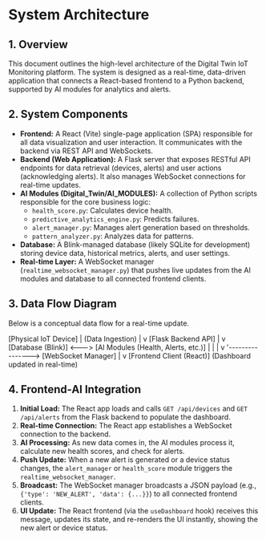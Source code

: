 # System Architecture

## 1. Overview
This document outlines the high-level architecture of the Digital Twin IoT Monitoring platform. The system is designed as a real-time, data-driven application that connects a React-based frontend to a Python backend, supported by AI modules for analytics and alerts.

## 2. System Components

* **Frontend:** A React (Vite) single-page application (SPA) responsible for all data visualization and user interaction. It communicates with the backend via REST API and WebSockets.
* **Backend (Web Application):** A Flask server that exposes RESTful API endpoints for data retrieval (devices, alerts) and user actions (acknowledging alerts). It also manages WebSocket connections for real-time updates.
* **AI Modules (Digital_Twin/AI_MODULES):** A collection of Python scripts responsible for the core business logic:
    * `health_score.py`: Calculates device health.
    * `predictive_analytics_engine.py`: Predicts failures.
    * `alert_manager.py`: Manages alert generation based on thresholds.
    * `pattern_analyzer.py`: Analyzes data for patterns.
* **Database:** A Blink-managed database (likely SQLite for development) storing device data, historical metrics, alerts, and user settings.
* **Real-time Layer:** A WebSocket manager (`realtime_websocket_manager.py`) that pushes live updates from the AI modules and database to all connected frontend clients.

## 3. Data Flow Diagram

Below is a conceptual data flow for a real-time update.

[Physical IoT Device] | (Data Ingestion) | v [Flask Backend API] | v [Database (Blink)] <---> [AI Modules (Health, Alerts, etc.)] | | | v '----------------> [WebSocket Manager] | v [Frontend Client (React)] (Dashboard updated in real-time)


## 4. Frontend-AI Integration
1.  **Initial Load:** The React app loads and calls `GET /api/devices` and `GET /api/alerts` from the Flask backend to populate the dashboard.
2.  **Real-time Connection:** The React app establishes a WebSocket connection to the backend.
3.  **AI Processing:** As new data comes in, the AI modules process it, calculate new health scores, and check for alerts.
4.  **Push Update:** When a new alert is generated or a device status changes, the `alert_manager` or `health_score` module triggers the `realtime_websocket_manager`.
5.  **Broadcast:** The WebSocket manager broadcasts a JSON payload (e.g., `{'type': 'NEW_ALERT', 'data': {...}}`) to all connected frontend clients.
6.  **UI Update:** The React frontend (via the `useDashboard` hook) receives this message, updates its state, and re-renders the UI instantly, showing the new alert or device status.